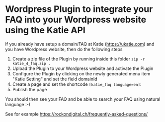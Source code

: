 # Wordpress Plugin to integrate your FAQ into your Wordpress website using the Katie API

If you already have setup a domain/FAQ at Katie (https://ukatie.com) and you have Wordpress website, then do the following steps

1. Create a zip file of the Plugin by running inside this folder
```zip -r katie_4_faq.zip .```
2. Upload the Plugin to your Wordpress website and activate the Plugin
3. Configure the Plugin by clicking on the newly generated menu item "Katie Setting" and set the field domainId
4. Create a page and set the shortcode
```[katie_faq language=en]```:
5. Publish the page

You should then see your FAQ and be able to search your FAQ using natural language :-)

See for example https://rockondigital.ch/frequently-asked-questions/
